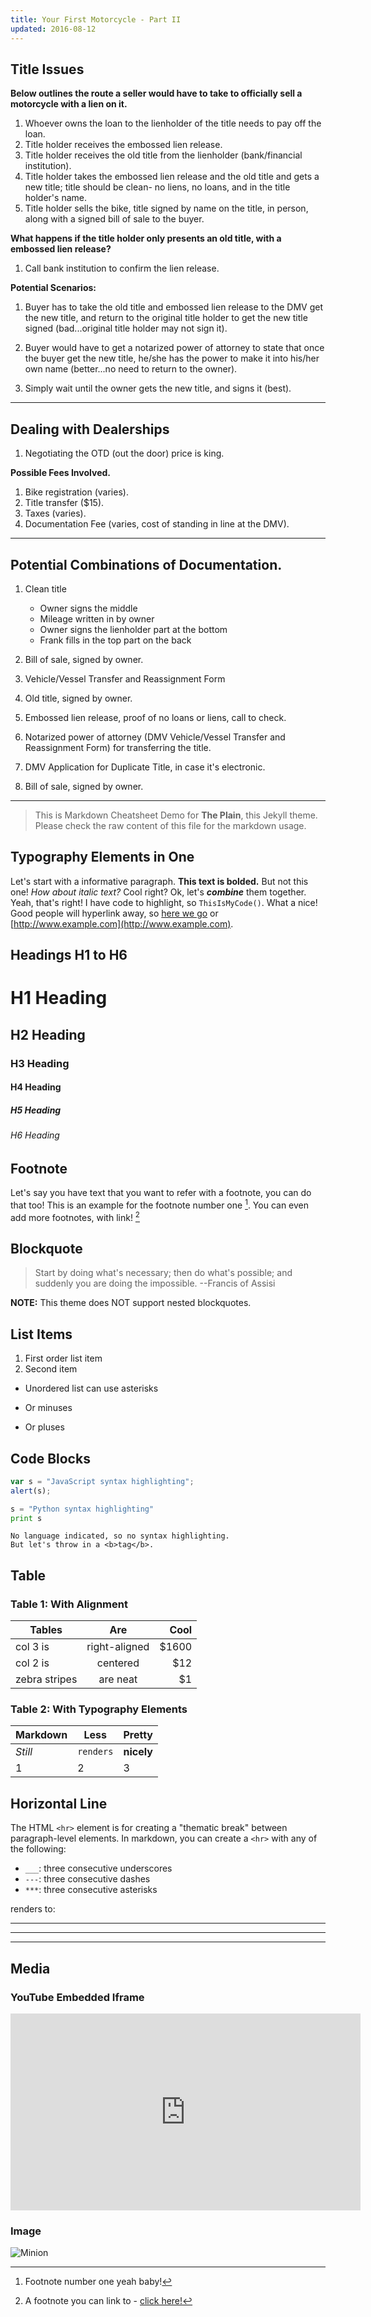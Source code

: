 ```yaml
---
title: Your First Motorcycle - Part II
updated: 2016-08-12
---
```


## Title Issues

**Below outlines the route a seller would have to take to officially sell a motorcycle with a lien on it.**

1. Whoever owns the loan to the lienholder of the title needs to pay off the loan.
2. Title holder receives the embossed lien release.
3. Title holder receives the old title from the lienholder (bank/financial institution).
4. Title holder takes the embossed lien release and the old title and gets a new title; title should be clean- no liens, no loans, and in the title holder's name.
5. Title holder sells the bike, title signed by name on the title, in person, along with a signed bill of sale to the buyer. 

**What happens if the title holder only presents an old title, with a embossed lien release?** 

1. Call bank institution to confirm the lien release.

**Potential Scenarios:**

1. Buyer has to take the old title and embossed lien release to the DMV get the new title, and return to the original title holder to get the new title signed (bad...original title holder may not sign it).

2. Buyer would have to get a notarized power of attorney to state that once the buyer get the new title, he/she has the power to make it into his/her own name (better...no need to return to the owner).

3. Simply wait until the owner gets the new title, and signs it (best).

---

## Dealing with Dealerships

1. Negotiating the OTD (out the door) price is king.

**Possible Fees Involved.**

1. Bike registration (varies). 
2. Title transfer ($15).
3. Taxes (varies).
4. Documentation Fee (varies, cost of standing in line at the DMV).

---

## Potential Combinations of Documentation.

1. Clean title
    * Owner signs the middle
    * Mileage written in by owner
    * Owner signs the lienholder part at the bottom
    * Frank fills in the top part on the back
2. Bill of sale, signed by owner.
3. Vehicle/Vessel Transfer and Reassignment Form

1. Old title, signed by owner.
2. Embossed lien release, proof of no loans or liens, call to check.
3. Notarized power of attorney (DMV Vehicle/Vessel Transfer and Reassignment Form) for transferring the title. 
4. DMV Application for Duplicate Title, in case it's electronic.
5. Bill of sale, signed by owner. 

---



> This is Markdown Cheatsheet Demo for **The Plain**, this Jekyll theme. Please check the raw content of this file for the markdown usage.

## Typography Elements in One

Let's start with a informative paragraph. **This text is bolded.** But not this one! _How about italic text?_ Cool right? Ok, let's **_combine_** them together. Yeah, that's right! I have code to highlight, so `ThisIsMyCode()`. What a nice! Good people will hyperlink away, so [here we go](#) or [http://www.example.com](http://www.example.com).

<div class="divider"></div>

## Headings H1 to H6

# H1 Heading

## H2 Heading

### H3 Heading

#### H4 Heading

##### H5 Heading

###### H6 Heading

<div class="divider"></div>

## Footnote

Let's say you have text that you want to refer with a footnote, you can do that too! This is an example for the footnote number one [^1]. You can even add more footnotes, with link! [^2]

<div class="divider"></div>

## Blockquote

> Start by doing what's necessary; then do what's possible; and suddenly you are doing the impossible. --Francis of Assisi

**NOTE:** This theme does NOT support nested blockquotes.

<div class="divider"></div>

## List Items

1. First order list item
2. Second item

* Unordered list can use asterisks
- Or minuses
+ Or pluses

<div class="divider"></div>

## Code Blocks

```javascript
var s = "JavaScript syntax highlighting";
alert(s);
```

```python
s = "Python syntax highlighting"
print s
```

```
No language indicated, so no syntax highlighting.
But let's throw in a <b>tag</b>.
```

<div class="divider"></div>

## Table

### Table 1: With Alignment

| Tables        | Are           | Cool  |
| ------------- |:-------------:| -----:|
| col 3 is      | right-aligned | $1600 |
| col 2 is      | centered      |   $12 |
| zebra stripes | are neat      |    $1 |

### Table 2: With Typography Elements

Markdown | Less | Pretty
--- | --- | ---
*Still* | `renders` | **nicely**
1 | 2 | 3

<div class="divider"></div>

## Horizontal Line

The HTML `<hr>` element is for creating a "thematic break" between paragraph-level elements. In markdown, you can create a `<hr>` with any of the following:

* `___`: three consecutive underscores
* `---`: three consecutive dashes
* `***`: three consecutive asterisks

renders to:

___

---

***

<div class="divider"></div>

## Media

### YouTube Embedded Iframe

<iframe width="560" height="315" src="https://www.youtube.com/embed/n1a7o44WxNo" frameborder="0" allowfullscreen></iframe>

### Image

![Minion](http://octodex.github.com/images/minion.png)

[^1]: Footnote number one yeah baby!

[^2]: A footnote you can link to - [click here!](#)
